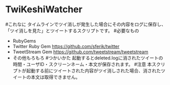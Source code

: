TwiKeshiWatcher
===================
#これなに
タイムラインでツイ消しが発生した場合にその内容をログに保存し、「ツイ消しを見た」とツイートするスクリプトです。
#必要なもの
* RubyGems
* Twitter Ruby Gem https://github.com/sferik/twitter
* TweetStream Gem https://github.com/tweetstream/tweetstream
* その他もろもろ
#つかいかた
起動するとdeleted.logに消されたツイートの時間・ユーザID・スクリーンネーム・本文が保存されます。
#注意
本スクリプトが起動する前にツイートされた内容がツイ消しされた場合、消されたツイートの本文は取得できません。
